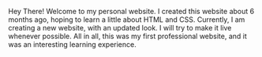 Hey There! Welcome to my personal website. I created this website about 6 months ago, hoping to learn a little about HTML and CSS. Currently, I am creating a new website, with an updated look. I will try to make it live whenever possible. All in all, this was my first professional website, and it was an interesting learning experience. 


